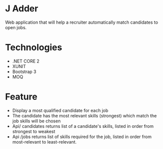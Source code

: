# J Adder

Web application that will help a recruiter automatically match candidates to open jobs.

# Technologies

  - .NET CORE 2 
  - XUNIT
  - Bootstrap 3
  - MOQ
# Feature

  - Display a most qualified candidate for each job
  - The candidate has the most relevant skills (strongest) which match the job skills will be chosen
  - Api/ candidates returns list of a candidate's skills, listed in order from strongest to weakest
  - Api /jobs returns list of skills required for the job, listed in order from most-relevant to least-relevant.


